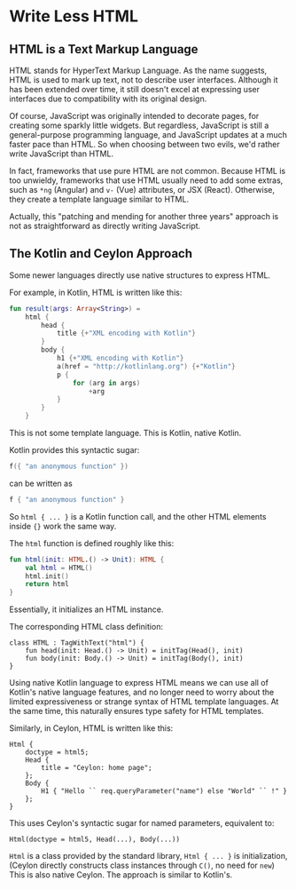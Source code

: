 # Write Less HTML

## HTML is a Text Markup Language

HTML stands for HyperText Markup Language. 
As the name suggests, HTML is used to mark up text, not to describe user interfaces.
Although it has been extended over time, it still doesn't excel at expressing user interfaces due to compatibility with its original design.

Of course, JavaScript was originally intended to decorate pages, for creating some sparkly little widgets.
But regardless, JavaScript is still a general-purpose programming language, and JavaScript updates at a much faster pace than HTML.
So when choosing between two evils, we'd rather write JavaScript than HTML.

In fact, frameworks that use pure HTML are not common.
Because HTML is too unwieldy, frameworks that use HTML usually need to add some extras,
such as `*ng` (Angular) and `v-` (Vue) attributes, or JSX (React).
Otherwise, they create a template language similar to HTML.

Actually, this "patching and mending for another three years" approach is not as straightforward as directly writing JavaScript.

## The Kotlin and Ceylon Approach

Some newer languages directly use native structures to express HTML.

For example, in Kotlin, HTML is written like this:

```kotlin
fun result(args: Array<String>) =
    html {
        head {
            title {+"XML encoding with Kotlin"}
        }
        body {
            h1 {+"XML encoding with Kotlin"}
            a(href = "http://kotlinlang.org") {+"Kotlin"}
            p {
                for (arg in args)
                    +arg
            }
        }
    }
```

This is not some template language. This is Kotlin, native Kotlin.

Kotlin provides this syntactic sugar:

```kotlin
f({ "an anonymous function" })
```

can be written as

```kotlin
f { "an anonymous function" }
```

So `html { ... }` is a Kotlin function call,
and the other HTML elements inside `{}` work the same way.

The `html` function is defined roughly like this:

```kotlin
fun html(init: HTML.() -> Unit): HTML {
    val html = HTML()
    html.init()
    return html
}
```

Essentially, it initializes an HTML instance.

The corresponding HTML class definition:

```
class HTML : TagWithText("html") {
    fun head(init: Head.() -> Unit) = initTag(Head(), init)
    fun body(init: Body.() -> Unit) = initTag(Body(), init)
}
```

Using native Kotlin language to express HTML means we can use all of Kotlin's native language features,
and no longer need to worry about the limited expressiveness or strange syntax of HTML template languages.
At the same time, this naturally ensures type safety for HTML templates.

Similarly, in Ceylon, HTML is written like this:

```ceylon
Html {
    doctype = html5;
    Head {
        title = "Ceylon: home page";
    };
    Body {
        H1 { "Hello `` req.queryParameter("name") else "World" `` !" }
    };
}
```

This uses Ceylon's syntactic sugar for named parameters, equivalent to:

```ceylon
Html(doctype = html5, Head(...), Body(...))
```

`Html` is a class provided by the standard library, `Html { ... }` is initialization,
(Ceylon directly constructs class instances through `C()`, no need for `new`)
This is also native Ceylon.
The approach is similar to Kotlin's.